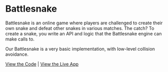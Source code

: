 # Battlesnake

Battlesnake is an online game where players are challenged to create their own snake and defeat other snakes in various matches. The catch? To create a snake, you write an API and logic that the Battlesnake engine can make calls to.

Our Battlesnake is a very basic implementation, with low-level collision avoidance.

[View the Code](https://github.com/nhcarrigan/battlesnake) | [View the Live App](https://play.battlesnake.com/u/nhcarrigan/becca-lyria/)
